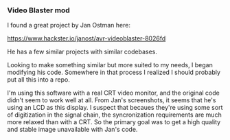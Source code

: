### Video Blaster mod

I found a great project by Jan Ostman here:

https://www.hackster.io/janost/avr-videoblaster-8026fd

He has a few similar projects with similar codebases.

Looking to make something similar but more suited to my needs,
I began modifying his code. Somewhere in that process I realized
I should probably put all this into a repo.

I'm using this software with a real CRT video monitor, and the
original code didn't seem to work well at all. From Jan's
screenshots, it seems that he's using an LCD as this display.
I suspect that becaues they're using some sort of digitization
in the signal chain, the syncronization requirements are much
more relaxed than with a CRT. So the primary goal was to get
a high quality and stable image unavailable with Jan's code.
